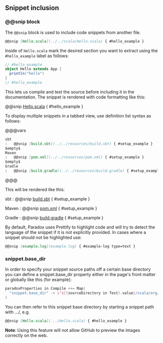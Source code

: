 Snippet inclusion
-----------------

### @@snip block

The `@@snip` block is used to include code snippets from another file.

```markdown
@@snip [Hello.scala](../../scala/Hello.scala) { #hello_example }
```

Inside of `Hello.scala` mark the desired section you want to extract using the `#hello_example` label as follows:

```scala
// #hello_example
object Hello extends App {
  println("hello")
}
// #hello_example
```

This lets us compile and test the source before including it in the documentation.
The snippet is rendered with code formatting like this:

@@snip [Hello.scala](../../scala/Hello.scala) { #hello_example }

To display multiple snippets in a tabbed view, use definition list syntax as follows:

@@@vars
```markdown
sbt
:   @@snip [build.sbt](../../resources/build.sbt) { #setup_example }
$empty$
Maven
:   @@snip [pom.xml](../../resources/pom.xml) { #setup_example }
$empty$
Gradle
:   @@snip [build.gradle](../../resources/build.gradle) { #setup_example }
```
@@@

This will be rendered like this:

sbt
:   @@snip [build.sbt](../../resources/build.sbt) { #setup_example }

Maven
:   @@snip [pom.xml](../../resources/pom.xml) { #setup_example }

Gradle
:   @@snip [build.gradle](../../resources/build.gradle) { #setup_example }

By default, Paradox uses Prettify to highlight code and will try to detect the
language of the snippet if it is not explicitly provided. In cases where a
snippet should not be highlighted use:

```markdown
@@snip [example.log](example.log) { #example-log type=text }
```

### snippet.base_dir

In order to specify your snippet source paths off a certain base directory you can define a snippet.base_dir property either in the page's front matter or globally like this (for example):

```sbt
paradoxProperties in Compile ++= Map(
  "snippet.base_dir" -> s"${(sourceDirectory in Test).value}/scala/org/example"
)
```

You can then refer to this snippet base directory by starting a snippet path with .../, e.g.

```markdown
@@snip [Hello.scala](.../Hello.scala) { #hello_example }
```

**Note**: Using this feature will not allow GitHub to preview the images correctly on the web.
